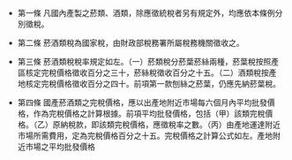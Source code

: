 * 第一條 凡國內產製之菸類、酒類，除應徵統稅者另有規定外，均應依本條例分別徵稅。

* 第二條 菸酒類稅為國家稅，由財政部稅務署所屬稅務機關徵收之。

* 第三條 菸酒類稅稅率規定如左。（一）菸類稅分菸葉菸絲兩種，菸葉稅按照產區核定完稅價格徵收百分之三十，菸絲稅徵收百分之十五。（二）酒類稅按產地核定完稅價格徵收百分之四十。前項第一款刨絲之菸葉，仍應先納菸葉稅。

* 第四條 國產菸酒類之完稅價格，應以出產地附近市場每六個月內平均批發價格，作為完稅價格之計算根據。前項平均批發價格，包括（甲）該類完稅價格。（乙）原納稅款，即該類完稅價格，應徵稅率之數。（丙）由產地運達附近市場所需費用，定為完稅價格百分之十五。完稅價格之計算公式如左。產地附近市場之平均批發價格

